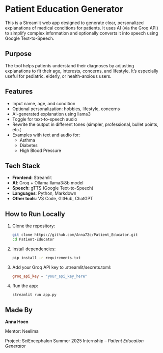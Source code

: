 # Patient Education Generator

This is a Streamlit web app designed to generate clear, personalized explanations of medical conditions for patients. It uses AI (via the Groq API) to simplify complex information and optionally converts it into speech using Google Text-to-Speech.

## Purpose
The tool helps patients understand their diagnoses by adjusting explanations to fit their age, interests, concerns, and lifestyle. It’s especially useful for pediatric, elderly, or health-anxious users.

## Features
- Input name, age, and condition
- Optional personalization: hobbies, lifestyle, concerns
- AI-generated explanation using llama3
- Toggle for text-to-speech audio
- Rewrite the output in different tones (simpler, professional, bullet points, etc.)
- Examples with text and audio for:
  - Asthma
  - Diabetes
  - High Blood Pressure

## Tech Stack
- **Frontend**: Streamlit
- **AI**: Groq + Ollama llama3:8b model
- **Speech**: gTTS (Google Text-to-Speech)
- **Languages**: Python, Markdown
- **Other tools**: VS Code, GitHub, ChatGPT

## How to Run Locally
1. Clone the repository:
   ```bash
   git clone https://github.com/Anna72c/Patient_Educator.git
   cd Patient-Educator

2. Install dependencies:
   ```bash
   pip install -r requirements.txt
   
3. Add your Groq API key to .streamlit/secrets.toml:
   ```toml
   groq_api_key = "your_api_key_here"

4. Run the app:
   ```bash
   streamlit run app.py

<!--    
📁 Project Structure
bash
Copy
Edit
├── app.py                # Main Streamlit application
├── example_text/         # Example AI explanations (Markdown)
│   ├── asthma_text.md
│   ├── diabetes_text.md
│   └── hypertension_text.md
├── tts_audio/            # Pre-generated audio files
│   ├── asthma_audio.mp3
│   ├── diabetes_audio.mp3
│   └── hypertension_audio.mp3
└── .streamlit/
    └── secrets.toml      # API key storage
📌 Future Ideas
More conditions and audio languages

User feedback collection

PDF download button

Caregiver mode toggle
-->

## Made By
**Anna Hoen**

Mentor: Neelima

Project: SciEncephalon Summer 2025 Internship – *Patient Education Generator*